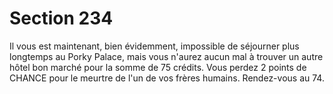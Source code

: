 # Section 234

Il vous est maintenant, bien évidemment, impossible de 
séjourner plus longtemps au Porky Palace, mais vous n'aurez 
aucun mal à trouver un autre hôtel bon marché pour la somme 
de 75 crédits. Vous perdez 2 points de CHANCE pour le meurtre 
de l'un de vos frères humains. Rendez-vous au 74.